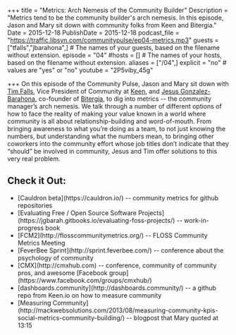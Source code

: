 +++
title = "Metrics: Arch Nemesis of the Community Builder"
Description = "Metrics tend to be the community builder's arch nemesis. In this episode, Jason and Mary sit down with community folks from Keen and Bitergia."
Date = 2015-12-18
PublishDate = 2015-12-18
podcast_file = "https://traffic.libsyn.com/communitypulse/ep04-metrics.mp3"
guests = ["tfalls","jbarahona",] # The names of your guests, based on the filename without extension.
episode = "04"
#hosts = [] # The names of your hosts, based on the filename without extension.
aliases = ["/04",]
explicit = "no" # values are "yes" or "no"
youtube = "2P5viby_45g"

+++
On this episode of the Community Pulse, Jason and Mary sit down with [Tim Falls](https://twitter.com/timfalls), Vice President of Community at [Keen](https://keen.io/), and [Jesus Gonzalez-Barahona](https://twitter.com/jgbarah), co-founder of [Bitergia](https://bitergia.com/), to dig into metrics -- the community manager’s arch nemesis. We talk through a number of different options of how to face the reality of making your value known in a world where community is all about relationship-building and word-of-mouth. From bringing awareness to what you’re doing as a team, to not just knowing the numbers, but understanding what the numbers mean, to bringing other coworkers into the community effort whose job titles don’t indicate that they “should” be involved in community, Jesus and Tim offer solutions to this very real problem.


<h2>Check it Out:</h2>
<ul><li>[Cauldron beta](https://cauldron.io/) -- community metrics for github repositories</li>
<li>[Evaluating Free / Open Source Software Projects](https://jgbarah.gitbooks.io/evaluating-foss-projects/) -- work-in-progress book</li>
<li>[FCM2](http://flosscommunitymetrics.org/) -- FLOSS Community Metrics Meeting</li>
<li>[FeverBee Sprint](http://sprint.feverbee.com/) -- conference about the psychology of community</li>
<li>[CMX](http://cmxhub.com) -- conference, community of community pros, and awesome [Facebook group](https://www.facebook.com/groups/cmxhub/)</li>
<li>[dashboards.community](http://dashboards.community/) -- a github repo from Keen.io on how to measure community</li>
<li>[Measuring Community](http://mackwebsolutions.com/2013/08/measuring-community-kpis-social-metrics-community-building/) -- blogpost that Mary quoted at 13:15</li></ul>
